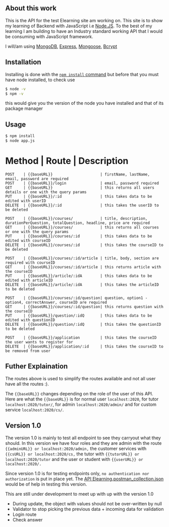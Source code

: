 ## About this work

This is the API for the test Elearning site am working on. This site is to show my learning of Backend with JavaScript i.e [Node.JS](http://nodejs.org). To the best of my learning I am building to have an Industry standard working API that I would be consuming with JavaScript framework.

I will/am using [MongoDB](https://mongodb.com), [Express](https://expressjs.com), [Mongoose](https://mongoosejs.com), [Bcrypt]()

## Installation

Installing is done with the [`npm install` command](https://docs.npmjs.com/getting-started/installing-npm-packages-locall) but before that you must have node installed, to check use
```bash
$ node -v
$ npm -v
```
this would give you the version of the node you have installed and that of its package manager

## Usage

```bash
$ npm install
$ node app.js
```

Method          | Route                     | Description
===================
    POST    | {{baseURL}}                     | firstName, lastName, email, password are required
    POST    | {{baseURL}}/login               | email, password required
    GET     | {{baseURL}}                     | this returns all users details or one with the query params
    PUT     | {{baseURL}}/:id                 | this takes data to be edited with userID
    DELETE  | {{baseURL}}/:id                 | this takes the userID to be deleted

    POST    | {{baseURL}}/courses/            | title, description, durationPerQuestion, totalQuestion, headline, price are required
    GET     | {{baseURL}}/courses/            | this returns all courses or one with the query params
    PUT     | {{baseURL}}/courses/:id         | this takes data to be edited with courseID
    DELETE  | {{baseURL}}/courses/:id         | this takes the courseID to be deleted

    POST    | {{baseURL}}/courses/:id/article | title, body, section are required with courseID
    GET     | {{baseURL}}/courses/:id/article | this returns article with the courseID
    PUT     | {{baseURL}}/article/:idA        | this takes data to be edited with articleID
    DELETE  | {{baseURL}}/article/:idA        | this takes the articleID to be deleted

    POST    | {{baseURL}}/courses/:id/question| question, option1 - option4, correctAnswer, courseID are required
    GET     | {{baseURL}}/courses/:id/question| this returns question with the courseID
    PUT     | {{baseURL}}/question/:idQ       | this takes data to be edited with questionID
    DELETE  | {{baseURL}}/question/:idQ       | this takes the questionID to be deleted

    POST    | {{baseURL}}/application         | this takes the courseID the user wants to register for
    DELETE  | {{baseURL}}/application/:id     | this takes the courseID to be removed from user

## Futher Explaination

The routes above is used to simplify the routes available and not all user have all the routes :). 

The `{{baseURL}}` changes depending on the role of the user of this API. Here are what the `{{baseURL}}` is for normal user `localhost:2020`, for tutor `localhost:2020/tutor/`, for admin `localhost:2020/admin/` and for custom service `localhost:2020/cs/`.

## Version 1.0

The version 1.0 is mainly to test all endpoint to see they carryout what they should. In this version we have four roles and they are admin with the route `{{adminURL}} or localhost:2020/admin,` the customer services with `{{csURL}} or localhost:2020/cs,` the tutor with `{{tutorURL}} or localhost:2020/tutor` and the user or student with `{{userURL}} or localhost:2020/.`

Since version 1.0 is for testing endpoints only, `no authentication nor authorization` is put in place yet. The [API Elearning.postman_collection.json](`./API_Elearning.postman_collection.json`) would be of help in testing this version.

This are still under development to meet up with up with the version 1.0
* During update, the object with values should not be over-written by null
* Validator to stop picking the previous data + incoming data for validation
* Login route
* Check answer
